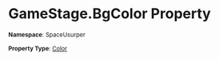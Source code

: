 # GameStage.BgColor Property

<small>**Namespace**: SpaceUsurper</small>

<small>**Property Type**: [Color](https://docs.unity3d.com/ScriptReference/Color.html)</small>


